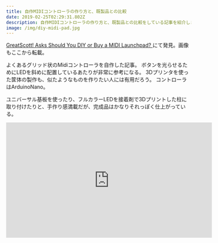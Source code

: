 ```yaml
---
title: 自作MIDIコントローラの作り方と、既製品との比較
date: 2019-02-25T02:29:31.802Z
description: 自作MIDIコントローラの作り方と、既製品との比較をしている記事を紹介します。
image: /img/diy-midi-pad.jpg
---
```

[GreatScott! Asks Should You DIY or Buy a MIDI Launchpad?
](https://blog.hackster.io/greatscott-asks-should-you-diy-or-buy-a-midi-launchpad-a39bf7327459)にて発見。画像もここから転載。

よくあるグリッド状のMidiコントローラを自作した記事。
ボタンを光らせるためにLEDを斜めに配置しているあたりが非常に参考になる。
3Dプリンタを使った筐体の製作も、似たようなものを作りたい人には有用だろう。
コントローラはArduinoNano。

ユニバーサル基板を使ったり、フルカラーLEDを接着剤で3Dプリントした柱に取り付けたりと、手作り感満載だが、完成品はかなりそれっぽく仕上がっている。

<iframe width="560" height="315" src="https://www.youtube.com/embed/wyKStRyez5Y" frameborder="0" allow="accelerometer; autoplay; encrypted-media; gyroscope; picture-in-picture" allowfullscreen></iframe>
